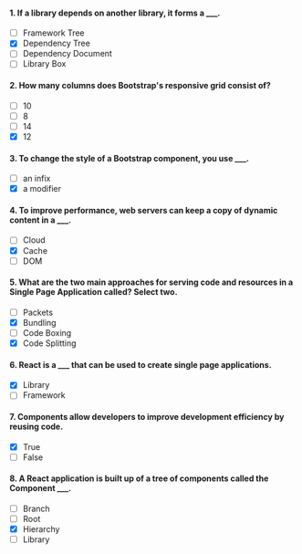 #### 1. If a library depends on another library, it forms a \_\_\_.

- [ ] Framework Tree
- [x] Dependency Tree
- [ ] Dependency Document
- [ ] Library Box

#### 2. How many columns does Bootstrap's responsive grid consist of?

- [ ] 10
- [ ] 8
- [ ] 14
- [x] 12

#### 3. To change the style of a Bootstrap component, you use \_\_\_.

- [ ] an infix
- [x] a modifier

#### 4. To improve performance, web servers can keep a copy of dynamic content in a \_\_\_.

- [ ] Cloud
- [x] Cache
- [ ] DOM

#### 5. What are the two main approaches for serving code and resources in a Single Page Application called? Select two.

- [ ] Packets
- [x] Bundling
- [ ] Code Boxing
- [x] Code Splitting

#### 6. React is a \_\_\_ that can be used to create single page applications.

- [x] Library
- [ ] Framework

#### 7. Components allow developers to improve development efficiency by reusing code.

- [x] True
- [ ] False

#### 8. A React application is built up of a tree of components called the Component \_\_\_.

- [ ] Branch
- [ ] Root
- [x] Hierarchy
- [ ] Library
